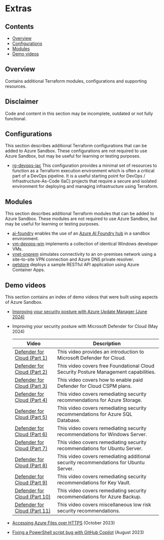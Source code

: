 # Extras

## Contents

* [Overview](#overview)
* [Configurations](#configurations)
* [Modules](#modules)
* [Demo videos](#demo-videos)

## Overview

Contains additional Terraform modules, configurations and supporting resources.

## Disclaimer

Code and content in this section may be incomplete, outdated or not fully functional.

## Configurations

This section describes additional Terraform configurations that can be added to Azure Sandbox. These configurations are not required to use Azure Sandbox, but may be useful for learning or testing purposes.

* [rg-devops-iac](./configurations/rg-devops-iac/) This configuration provides a minimal set of resources to function as a Terraform execution environment which is often a critical part of a DevOps pipeline. It is a useful starting point for DevOps / Infrastructure-As-Code (IaC) projects that require a secure and isolated environment for deploying and managing infrastructure using Terraform.

## Modules

This section describes additional Terraform modules that can be added to Azure Sandbox. These modules are not required to use Azure Sandbox, but may be useful for learning or testing purposes.

* [ai-foundry](./modules/ai-foundry/) enables the use of an [Azure AI Foundry hub](https://learn.microsoft.com/en-us/azure/ai-foundry/concepts/ai-resources) in a sandbox environment.
* [vm-devops-win](./modules/vm-devops-win/) implements a collection of identical Windows developer VMs.
* [vnet-onprem](./modules/vnet-onprem/) simulates connectivity to an on-premises network using a site-to-site VPN connection and Azure DNS private resolver.
* [petstore](./modules/petstore/) deploys a sample RESTful API application using Azure Container Apps.

## Demo videos

This section contains an index of demo videos that were built using aspects of Azure Sandbox.

* [Improving your security posture with Azure Update Manager (June 2024)](https://youtu.be/QjDE-JdbRD8)
* Improving your security posture with Microsoft Defender for Cloud (May 2024)

  Video | Description
  --- | ---
  [Defender for Cloud (Part 1)](https://youtu.be/G4QPSFIV6qQ) | This video provides an introduction to Microsoft Defender for Cloud.
  [Defender for Cloud (Part 2)](https://youtu.be/buXWnMrkXGE) | This video covers free Foundational Cloud Security Posture Management capabilities.
  [Defender for Cloud (Part 3)](https://youtu.be/rbtH9FyDrP8) | This video covers how to enable paid Defender for Cloud CSPM plans.
  [Defender for Cloud (Part 4)](https://youtu.be/Qynm6h7Yp6k) | This video covers remediating security recommendations for Azure Storage.
  [Defender for Cloud (Part 5)](https://youtu.be/mcdDRLBlLEg) | This video covers remediating security recommendations for Azure SQL Database.
  [Defender for Cloud (Part 6)](https://youtu.be/GA9ts3pSsvg) | This video covers remediating security recommendations for Windows Server.
  [Defender for Cloud (Part 7)](https://youtu.be/AxfKPxXkzA4) | This video covers remediating security recommendations for Ubuntu Server.
  [Defender for Cloud (Part 8)](https://youtu.be/h9AAFFdvCX4) | This video covers remediating additional security recommendations for Ubuntu Server.
  [Defender for Cloud (Part 9)](https://youtu.be/BzZxv4i9SK8) | This video covers remediating security recommendations for Key Vault.
  [Defender for Cloud (Part 10)](https://youtu.be/kYDhGpeM04Y) | This video covers remediating security recommendations for Azure Backup.
  [Defender for Cloud (Part 11)](https://youtu.be/O4mNKNuwN44) | This video covers miscellaneous low risk security recommendations.

* [Accessing Azure Files over HTTPS](https://youtu.be/6ft5rxET8Pc) (October 2023)
* [Fixing a PowerShell script bug with GitHub Copilot](https://youtu.be/xRgdzc_Rl9w) (August 2023)
